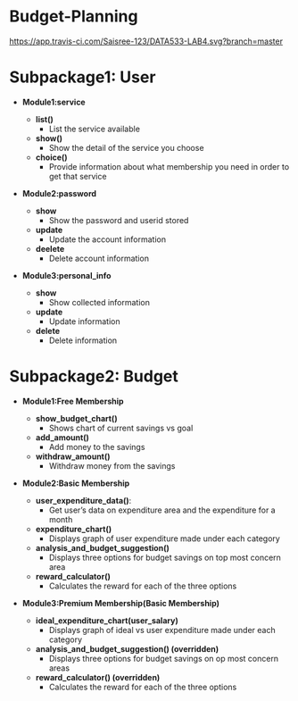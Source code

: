 # Budget-Planning
https://app.travis-ci.com/Saisree-123/DATA533-LAB4.svg?branch=master

# Subpackage1: User #
* **Module1:service**
  	* **list()** 
  		- List the service available
  	* **show()** 
  		- Show the detail of the service you choose
  	* **choice()** 
  		- Provide information about what membership you need in order to get that service

* **Module2:password**
  	* **show**
  		- Show the password and userid stored
  	* **update**
  		- Update the account information
  	* **deelete**
  		- Delete account information

* **Module3:personal_info**
  	* **show**
  		- Show collected information
  	* **update**
  		- Update information
  	* **delete**
  		- Delete information
  
# Subpackage2: Budget

* **Module1:Free Membership**
 	* **show_budget_chart()**
 		- Shows chart of current savings vs goal
	* **add_amount()**
		- Add money to the savings
	* **withdraw_amount()**
		- Withdraw money from the savings

* **Module2:Basic Membership**
	* **user_expenditure_data()**: 
		- Get user’s data on expenditure area and the expenditure for a month
	* **expenditure_chart()**
		- Displays graph of user expenditure made under each category
	* **analysis_and_budget_suggestion()**
		- Displays three options for budget savings on top most concern area
	* **reward_calculator()**
		- Calculates the reward for each of the three options

* **Module3:Premium Membership(Basic Membership)**
	* **ideal_expenditure_chart(user_salary)**
		- Displays graph of ideal vs user expenditure made under each category
	* **analysis_and_budget_suggestion() (overridden)**
		- Displays three options for budget savings on op most concern areas
	* **reward_calculator()  (overridden)**
		- Calculates the reward for each of the three options

   
